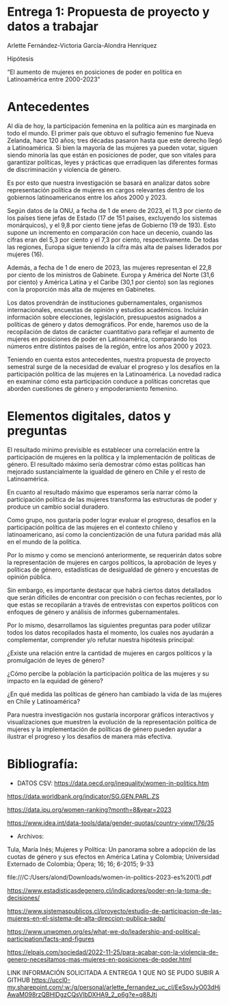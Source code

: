 # Entrega 1: Propuesta de proyecto y datos a trabajar 

Arlette Fernández-Victoria García-Alondra Henríquez 

Hipótesis 

“El aumento de mujeres en posiciones de poder en política en Latinoamérica entre 2000-2023" 

# Antecedentes 

Al día de hoy, la participación femenina en la política aún es marginada en todo el mundo. El primer país que obtuvo el sufragio femenino fue Nueva Zelanda, hace 120 años; tres décadas pasaron hasta que este derecho llegó a Latinoamérica. Si bien la mayoría de las mujeres ya pueden votar, siguen siendo minoría las que están en posiciones de poder, que son vitales para garantizar políticas, leyes y prácticas que erradiquen las diferentes formas de discriminación y violencia de género.  

Es por esto que nuestra investigación se basará en analizar datos sobre representación política de mujeres en cargos relevantes dentro de los gobiernos latinoamericanos entre los años 2000 y 2023. 

Según datos de la ONU, a fecha de 1 de enero de 2023, el 11,3 por ciento de los países tiene jefas de Estado (17 de 151 países, excluyendo los sistemas monárquicos), y el 9,8 por ciento tiene jefas de Gobierno (19 de 193). Esto supone un incremento en comparación con hace un decenio, cuando las cifras eran del 5,3 por ciento y el 7,3 por ciento, respectivamente. De todas las regiones, Europa sigue teniendo la cifra más alta de países liderados por mujeres (16).  

Además, a fecha de 1 de enero de 2023, las mujeres representan el 22,8 por ciento de los ministros de Gabinete. Europa y América del Norte (31,6 por ciento) y América Latina y el Caribe (30,1 por ciento) son las regiones con la proporción más alta de mujeres en Gabinetes. 

Los datos provendrán de instituciones gubernamentales, organismos internacionales, encuestas de opinión y estudios académicos. Incluirán información sobre elecciones, legislación, presupuestos asignados a políticas de género y datos demográficos. Por ende, haremos uso de la recopilación de datos de carácter cuantitativo para reflejar el aumento de mujeres en posiciones de poder en Latinoamérica, comparando los números entre distintos países de la región, entre los años 2000 y 2023. 

Teniendo en cuenta estos antecedentes, nuestra propuesta de proyecto semestral surge de la necesidad de evaluar el progreso y los desafíos en la participación política de las mujeres en la Latinoamérica. La novedad radica en examinar cómo esta participación conduce a políticas concretas que aborden cuestiones de género y empoderamiento femenino. 

# Elementos digitales, datos y preguntas 

El resultado mínimo previsible es establecer una correlación entre la participación de mujeres en la política y la implementación de políticas de género. El resultado máximo sería demostrar cómo estas políticas han mejorado sustancialmente la igualdad de género en Chile y el resto de Latinoamérica. 

En cuanto al resultado máximo que esperamos sería narrar cómo la participación política de las mujeres transforma las estructuras de poder y produce un cambio social duradero. 

Como grupo, nos gustaría poder lograr evaluar el progreso, desafíos en la participación política de las mujeres en el contexto chileno y latinoamericano, así como la concientización de una futura paridad más allá en el mundo de la política. 

Por lo mismo y como se mencionó anteriormente, se requerirán datos sobre la representación de mujeres en cargos políticos, la aprobación de leyes y políticas de género, estadísticas de desigualdad de género y encuestas de opinión pública. 

Sin embargo, es importante destacar que habrá ciertos datos detallados que serán difíciles de encontrar con precisión o con fechas recientes, por lo que estas se recopilarán a través de entrevistas con expertos políticos con enfoques de género y análisis de informes gubernamentales.     

Por lo mismo, desarrollamos las siguientes preguntas para poder utilizar todos los datos recopilados hasta el momento, los cuales nos ayudarán a complementar, comprender y/o refutar nuestra hipótesis principal:  

¿Existe una relación entre la cantidad de mujeres en cargos políticos y la promulgación de leyes de género?  

¿Cómo percibe la población la participación política de las mujeres y su impacto en la equidad de género?  

¿En qué medida las políticas de género han cambiado la vida de las mujeres en Chile y Latinoamérica? 

Para nuestra investigación nos gustaría incorporar gráficos interactivos y visualizaciones que muestren la evolución de la representación política de mujeres y la implementación de políticas de género pueden ayudar a ilustrar el progreso y los desafíos de manera más efectiva.  

# Bibliografía: 

- DATOS CSV: https://data.oecd.org/inequality/women-in-politics.htm  

https://data.worldbank.org/indicator/SG.GEN.PARL.ZS  

https://data.ipu.org/women-ranking?month=8&year=2023 

https://www.idea.int/data-tools/data/gender-quotas/country-view/176/35 

- Archivos:  

Tula, María Inés; Mujeres y Política: Un panorama sobre a adopción de las cuotas de género y sus efectos en América Latina y Colombia; Universidad Externado de Colombia; Ópera; 16; 16; 6-2015; 9-33  

file:///C:/Users/alond/Downloads/women-in-politics-2023-es%20(1).pdf  

https://www.estadisticasdegenero.cl/indicadores/poder-en-la-toma-de-decisiones/  

https://www.sistemaspublicos.cl/proyecto/estudio-de-participacion-de-las-mujeres-en-el-sistema-de-alta-direccion-publica-sadp/  

https://www.unwomen.org/es/what-we-do/leadership-and-political-participation/facts-and-figures  

https://elpais.com/sociedad/2022-11-25/para-acabar-con-la-violencia-de-genero-necesitamos-mas-mujeres-en-posiciones-de-poder.html 

LINK INFORMACIÓN SOLICITADA A ENTREGA 1 QUE NO SE PUDO SUBIR A GITHUB 
https://uccl0-my.sharepoint.com/:w:/g/personal/arlette_fernandez_uc_cl/EeSsvJyO03dHjAwaM098rzQBHlDgzCQsVlbDXHA9_2_p6g?e=q88Jtj 



